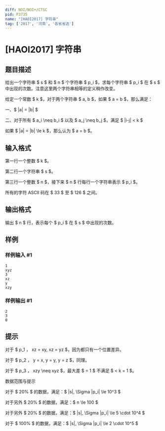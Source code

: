 ```yaml
---
diff: NOI/NOI+/CTSC
pid: P3735
name: "[HAOI2017] 字符串"
tag: ['2017', '河南', '各省省选']
---
```

# [HAOI2017] 字符串
## 题目描述

给出一个字符串 $ s $ 和 $ n $ 个字符串 $ p_i $，求每个字符串 $ p_i $ 在 $ s $ 中出现的次数。注意这里两个字符串相等的定义稍作改变。


给定一个常数 $ k $，对于两个字符串 $ a, b $，如果 $ a = b $，那么满足：


一、$ |a| = |b| $

二、对于所有 $ a_i \neq b_i $ 以及 $ a_j \neq b_j $，满足 $ |i-j| < k $

如果 $ |a| = |b| \le k $，那么认为 $ a = b $。
## 输入格式

第一行一个整数 $ k $。


第二行一个字符串 $ s $。


第三行一个整数 $ n $，接下来 $ n $ 行每行一个字符串表示 $ p_i $。


所有的字符 ASCII 码在 $ 33 $ 至 $ 126 $ 之间。

## 输出格式

输出 $ n $ 行，表示每个 $ p_i $ 在 $ s $ 中出现的次数。

## 样例

### 样例输入 #1
```
1
xyz
3
xz
y
xzy
```
### 样例输出 #1
```
2
3
0
```
## 提示

对于 $ p_1 $，$ xz = xy, xz = yz $，因为都只有一个位置差异。


对于 $ p_2 $，$ y = x, y = y, y = z $，同理。


对于 $ p_3 $，$ xzy \neq xyz $，最大差 $ = 1 $ 不满足 $ < k = 1 $。


数据范围与提示


对于 $ 20\% $ 的数据，满足：$ |s|, \Sigma |p_i| \le 10^3 $

对于另外 $ 20\% $ 的数据，满足：$ n \le 100 $


对于另外 $ 20\% $ 的数据，满足：$ |s|, \Sigma |p_i| \le 5 \cdot 10^4 $

对于 $ 100\% $ 的数据，满足：$ |s|, \Sigma |p_i| \le 2 \cdot 10^5 $

